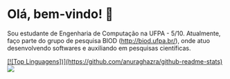 # Olá, bem-vindo! 👋

Sou estudante de Engenharia de Computação na UFPA - 5/10.
Atualmente, faço parte do grupo de pesquisa BIOD (http://biod.ufpa.br/), onde atuo desenvolvendo softwares e auxiliando em pesquisas científicas.


<div>
<a href="https://github.com/victoriacardoso">
[![Top Linguagens])](https://github.com/anuraghazra/github-readme-stats)
  <img src="https://github-readme-stats.vercel.app/api/top-langs/?username=karanalpe&layout=compact"/>
  
</div>
<!--
**victoriacardoso/victoriacardoso** is a ✨ _special_ ✨ repository because its `README.md` (this file) appears on your GitHub profile.

